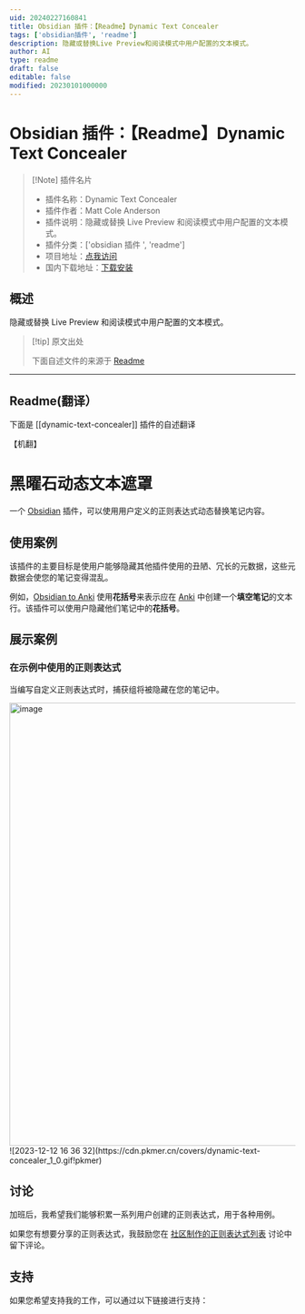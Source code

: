 ```yaml
---
uid: 20240227160841
title: Obsidian 插件：【Readme】Dynamic Text Concealer
tags: ['obsidian插件', 'readme']
description: 隐藏或替换Live Preview和阅读模式中用户配置的文本模式。
author: AI
type: readme
draft: false
editable: false
modified: 20230101000000
---
```


# Obsidian 插件：【Readme】Dynamic Text Concealer

> [!Note] 插件名片
> - 插件名称：Dynamic Text Concealer
> - 插件作者：Matt Cole Anderson
> - 插件说明：隐藏或替换 Live Preview 和阅读模式中用户配置的文本模式。
> - 插件分类：['obsidian 插件 ', 'readme']
> - 项目地址：[点我访问](https://github.com/mattcoleanderson/obsidian-dynamic-text-concealer)
> - 国内下载地址：[下载安装](https://pkmer.cn/products/plugin/pluginMarket/?dynamic-text-concealer)

## 概述

隐藏或替换 Live Preview 和阅读模式中用户配置的文本模式。

> [!tip] 原文出处
>
>下面自述文件的来源于 [Readme](https://ghproxy.net/https://raw.githubusercontent.com/mattcoleanderson/obsidian-dynamic-text-concealer/main/README.md)

---

## Readme(翻译）

下面是 [[dynamic-text-concealer]] 插件的自述翻译

【机翻】

# 黑曜石动态文本遮罩

一个 [Obsidian](https://obsidian.md) 插件，可以使用用户定义的正则表达式动态替换笔记内容。

## 使用案例

该插件的主要目标是使用户能够隐藏其他插件使用的丑陋、冗长的元数据，这些元数据会使您的笔记变得混乱。

例如，[Obsidian to Anki](https://github.com/Pseudonium/Obsidian_to_Anki/wiki/Cloze-formatting) 使用**花括号**来表示应在 [Anki](https://docs.ankiweb.net/editing.html#cloze-deletion) 中创建一个**填空笔记**的文本行。该插件可以使用户隐藏他们笔记中的**花括号**。

## 展示案例

### 在示例中使用的正则表达式

当编写自定义正则表达式时，捕获组将被隐藏在您的笔记中。

<img width="779" alt="image" src="https://github.com/mattcoleanderson/obsidian-dynamic-text-concealer/assets/49250378/451db886-93e5-4692-b31e-f09e4d65b484">
![2023-12-12 16 36 32](https://cdn.pkmer.cn/covers/dynamic-text-concealer_1_0.gif!pkmer)

## 讨论

加班后，我希望我们能够积累一系列用户创建的正则表达式，用于各种用例。

如果您有想要分享的正则表达式，我鼓励您在 [社区制作的正则表达式列表](https://github.com/mattcoleanderson/obsidian-dynamic-text-concealer/discussions/19) 讨论中留下评论。

## 支持

如果您希望支持我的工作，可以通过以下链接进行支持：

<!-- Buy Me a Coffee embedded button -->




